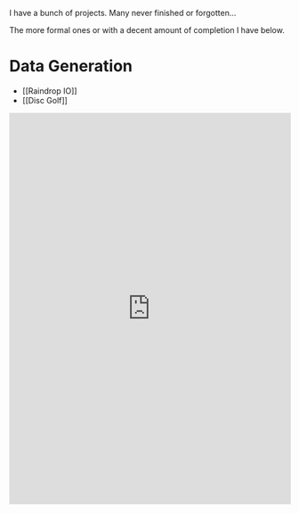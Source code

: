 I have a bunch of projects. Many never finished or forgotten...

The more formal ones or with a decent amount of completion I have below. 

# Data Generation
- [[Raindrop IO]]
- [[Disc Golf]]


<iframe class="nc-embed"
  src="https://noco.loonison.com/dashboard/#/nc/view/19588d47-7626-443a-a182-2a9c10059421?embed"
  frameborder="0"
  width="100%"
  height="700"
  style="background: transparent; border: 1px solid #ddd"></iframe>